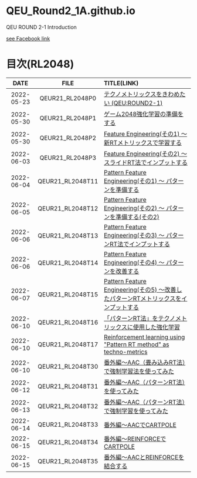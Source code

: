 # QEU_Round2_1A.github.io
QEU ROUND 2-1 Introduction

[see Facebook link](https://www.facebook.com/profile.php?id=100064048931216)

# 目次(RL2048)

| DATE | FILE | TITLE(LINK) |
|:---:|:---:|:---|
| 2022-05-23 | QEUR21_RL2048P0 | [テクノメトリックスをきわめたい (QEU:ROUND2-1)](./2022-05-23-QEUR21_RL2048P0.html) |
| 2022-05-30 | QEUR21_RL2048P1 | [ゲーム2048強化学習の準備をする](./2022-05-30-QEUR21_RL2048P1.html) |
| 2022-05-30 | QEUR21_RL2048P2 | [Feature Engineering(その1) ～ 新RTメトリックスで学習する](./2022-05-30-QEUR21_RL2048P2.html) |
| 2022-06-03 | QEUR21_RL2048P3 | [Feature Engineering(その2) ～ スライドRT法でインプットする](./2022-06-03-QEUR21_RL2048P3.html) |
| 2022-06-04 | QEUR21_RL2048T11 | [Pattern Feature Engineering(その1) ～ パターンを準備する](./2022-06-04-QEUR21_RL2048T11.html) |
| 2022-06-05 | QEUR21_RL2048T12 | [Pattern Feature Engineering(その2) ～ パターンを準備する(その2)](./2022-06-05-QEUR21_RL2048T12.html) |
| 2022-06-06 | QEUR21_RL2048T13 | [Pattern Feature Engineering(その3) ～ パターンRT法でインプットする](./2022-06-06-QEUR21_RL2048T13.html) |
| 2022-06-06 | QEUR21_RL2048T14 | [Pattern Feature Engineering(その4) ～ パターンを改善する](./2022-06-06-QEUR21_RL2048T14.html) |
| 2022-06-07 | QEUR21_RL2048T15 | [Pattern Feature Engineering(その5) ～改善したパターンRTメトリックスをインプットする](./2022-06-07-QEUR21_RL2048T15.html) |
| 2022-06-10 | QEUR21_RL2048T16 | [「パターンRT法」をテクノメトリックスに使用した強化学習](./2022-06-10-QEUR21_RL2048T16.html) |
| 2022-06-10 | QEUR21_RL2048T17 | [Reinforcement learning using "Pattern RT method" as techno-metrics](./2022-06-10-QEUR21_RL2048T17.html) |
| 2022-06-10 | QEUR21_RL2048T30 | [番外編～AAC（畳み込みRT法）で強制学習法を使ってみた](./2022-06-10-QEUR21_RL2048T30.html) |
| 2022-06-12 | QEUR21_RL2048T31 | [番外編～AAC（パターンRT法）を使ってみた](./2022-06-12-QEUR21_RL2048T31.html) |
| 2022-06-13 | QEUR21_RL2048T32 | [番外編～AAC（パターンRT法）で強制学習を使ってみた](./2022-06-13-QEUR21_RL2048T32.html) |
| 2022-06-14 | QEUR21_RL2048T33 | [番外編～AACでCARTPOLE](./2022-06-14-QEUR21_RL2048T33.html) |
| 2022-06-15 | QEUR21_RL2048T34 | [番外編～REINFORCEでCARTPOLE](./2022-06-15-QEUR21_RL2048T34.html) |
| 2022-06-15 | QEUR21_RL2048T35 | [番外編～AACとREINFORCEを結合する](./2022-06-15-QEUR21_RL2048T35.html) |
